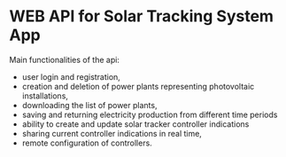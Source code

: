 # WEB API for Solar Tracking System App

Main functionalities of the api:
- user login and registration,
- creation and deletion of power plants representing photovoltaic installations,
- downloading the list of power plants,
- saving and returning electricity production from different time periods
- ability to create and update solar tracker controller indications 
- sharing current controller indications in real time,
- remote configuration of controllers.
